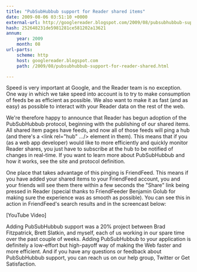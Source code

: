 ```yaml
---
title: "PubSubHubbub support for Reader shared items"
date: 2009-08-06 03:51:10 +0000
external-url: http://googlereader.blogspot.com/2009/08/pubsubhubbub-support-for-reader-shared.html
hash: 252648231de5981281ce581202a13621
annum:
    year: 2009
    month: 08
url-parts:
    scheme: http
    host: googlereader.blogspot.com
    path: /2009/08/pubsubhubbub-support-for-reader-shared.html

---
```


Speed is very important at Google, and the Reader team is no exception. One way in which we take speed into account is to try to make consumption of feeds be as efficient as possible. We also want to make it as fast (and as easy) as possible to interact with your Reader data on the rest of the web.


We're therefore happy to announce that Reader has begun adoption of the PubSubHubbub protocol, beginning with the publishing of our shared items. All shared item pages have feeds, and now all of those feeds will ping a hub (and there's a <link rel="hub" .../> element in them). This means that if you (as a web app developer) would like to more efficiently and quickly monitor Reader shares, you just have to subscribe at the hub to be notified of changes in real-time. If you want to learn more about PubSubHubbub and how it works, see the site and protocol definition.


One place that takes advantage of this pinging is FriendFeed. This means if you have added your shared items to your FriendFeed account, you and your friends will see them there within a few seconds the "Share" link being pressed in Reader (special thanks to FriendFeeder Benjamin Golub for making sure the experience was as smooth as possible). You can see this in action in FriendFeed's search results and in the screencast below:



[YouTube Video]



Adding PubSubHubbub support was a 20% project between Brad Fitzpatrick, Brett Slatkin, and myself, each of us working in our spare time over the past couple of weeks. Adding PubSubHubbub to your application is definitely a low-effort but high-payoff way of making the Web faster and more efficient. And if you have any questions or feedback about PubSubHubbub support, you can reach us on our help group, Twitter or Get Satisfaction.



